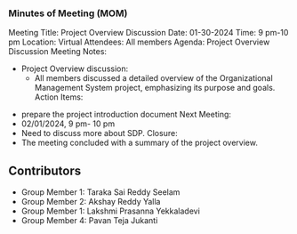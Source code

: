 ### Minutes of Meeting (MOM) ###

Meeting Title: Project Overview Discussion
Date:  01-30-2024
Time: 9 pm-10 pm
Location: Virtual
Attendees: All members
Agenda:
Project Overview Discussion
Meeting Notes:
* Project Overview discussion:
   - All members discussed a detailed overview of the Organizational Management System project, emphasizing its purpose and goals.
Action Items:
- prepare the project introduction document
Next Meeting:
- 02/01/2024, 9 pm- 10 pm
- Need to discuss more about SDP.
Closure:
- The meeting concluded with a summary of the project overview.

## Contributors
* Group Member 1: Taraka Sai Reddy Seelam
* Group Member 2: Akshay Reddy Yalla
* Group Member 1: Lakshmi Prasanna Yekkaladevi
* Group Member 4: Pavan Teja Jukanti
